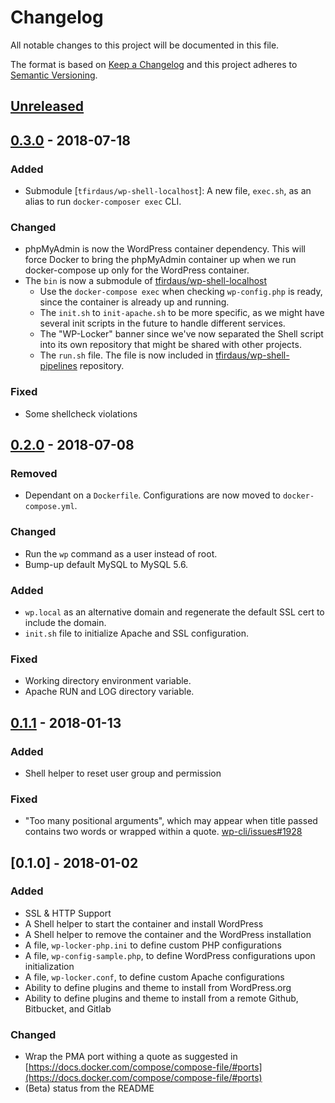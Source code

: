 # Changelog

All notable changes to this project will be documented in this file.

The format is based on [Keep a Changelog](http://keepachangelog.com/en/1.0.0/)
and this project adheres to [Semantic Versioning](http://semver.org/spec/v2.0.0.html).

## [Unreleased]

## [0.3.0] - 2018-07-18

### Added

- Submodule [`tfirdaus/wp-shell-localhost`]: A new file, `exec.sh`, as an alias to run `docker-composer exec` CLI.

### Changed

- phpMyAdmin is now the WordPress container dependency. This will force Docker to bring the phpMyAdmin container up when we run docker-compose up only for the WordPress container.
- The `bin` is now a submodule of [tfirdaus/wp-shell-localhost](https://github.com/tfirdaus/wp-shell-localhost)
  - Use the `docker-compose exec` when checking `wp-config.php` is ready, since the container is already up and running.
  - The `init.sh` to `init-apache.sh` to be more specific, as we might have several init scripts in the future to handle different services.
  - The "WP-Locker" banner since we've now separated the Shell script into its own repository that might be shared with other projects.
  - The `run.sh` file. The file is now included in [tfirdaus/wp-shell-pipelines](https://github.com/tfirdaus/wp-shell-pipelines) repository.

### Fixed

- Some shellcheck violations

## [0.2.0] - 2018-07-08

### Removed

- Dependant on a `Dockerfile`. Configurations are now moved to `docker-compose.yml`.

### Changed

- Run the `wp` command as a user instead of root.
- Bump-up default MySQL to MySQL 5.6.

### Added

- `wp.local` as an alternative domain and regenerate the default SSL cert to include the domain.
- `init.sh` file to initialize Apache and SSL configuration.

### Fixed

- Working directory environment variable.
- Apache RUN and LOG directory variable.

## [0.1.1] - 2018-01-13

### Added

- Shell helper to reset user group and permission

### Fixed

- "Too many positional arguments", which may appear when title passed contains two words or wrapped within a quote. [wp-cli/issues#1928](https://github.com/wp-cli/wp-cli/issues/1928)

## [0.1.0] - 2018-01-02

### Added

- SSL & HTTP Support
- A Shell helper to start the container and install WordPress
- A Shell helper to remove the container and the WordPress installation
- A file, `wp-locker-php.ini` to define custom PHP configurations
- A file, `wp-config-sample.php`, to define WordPress configurations upon initialization
- A file, `wp-locker.conf`, to define custom Apache configurations
- Ability to define plugins and theme to install from WordPress.org
- Ability to define plugins and theme to install from a remote Github, Bitbucket, and Gitlab

### Changed

- Wrap the PMA port withing a quote as suggested in [https://docs.docker.com/compose/compose-file/#ports](https://docs.docker.com/compose/compose-file/#ports)
- (Beta) status from the README

[Unreleased]: https://github.com/tfirdaus/wp-locker/compare/v0.3.0...HEAD
[0.3.0]: https://github.com/tfirdaus/wp-locker/compare/v0.2.0...v0.3.0
[0.2.0]: https://github.com/tfirdaus/wp-locker/compare/v0.1.1...v0.2.0
[0.1.1]: https://github.com/tfirdaus/wp-locker/compare/v0.1.0...v0.1.1
